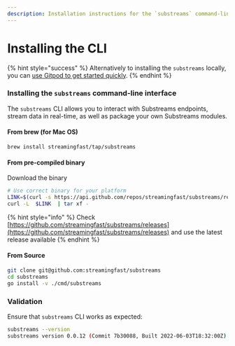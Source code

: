 ```yaml
---
description: Installation instructions for the `substreams` command-line interface.
---
```


# Installing the CLI

{% hint style="success" %}
Alternatively to installing the `substreams` locally, you can [use Gitpod to get started quickly](../developer-guide/overview.md#gitpod-quick-start).
{% endhint %}

### Installing the `substreams` command-line interface

The `substreams` CLI allows you to interact with Substreams endpoints, stream data in real-time, as well as package your own Substreams modules.

#### From brew (for Mac OS)

```
brew install streamingfast/tap/substreams
```

#### From pre-compiled binary

Download the binary

```bash
# Use correct binary for your platform
LINK=$(curl -s https://api.github.com/repos/streamingfast/substreams/releases/latest%7C awk '/download.url.*linux/ {print $2}' | sed 's/"//g')
curl -L  $LINK  | tar xf -
```

{% hint style="info" %}
Check [https://github.com/streamingfast/substreams/releases](https://github.com/streamingfast/substreams/releases) and use the latest release available
{% endhint %}

#### From Source

```bash
git clone git@github.com:streamingfast/substreams
cd substreams
go install -v ./cmd/substreams
```

### Validation

Ensure that `substreams` CLI works as expected:

```bash
substreams --version
substreams version 0.0.12 (Commit 7b30088, Built 2022-06-03T18:32:00Z)
```
